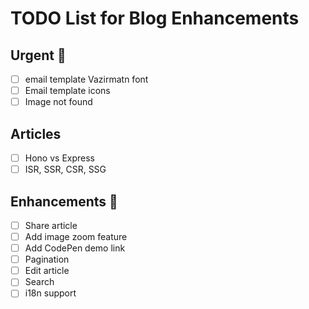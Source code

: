 # TODO List for Blog Enhancements

## Urgent 🚨

- [ ] email template Vazirmatn font
- [ ] Email template icons
- [ ] Image not found

## Articles

- [ ] Hono vs Express
- [ ] ISR, SSR, CSR, SSG

## Enhancements 🚀

- [ ] Share article
- [ ] Add image zoom feature
- [ ] Add CodePen demo link
- [ ] Pagination
- [ ] Edit article
- [ ] Search
- [ ] i18n support
